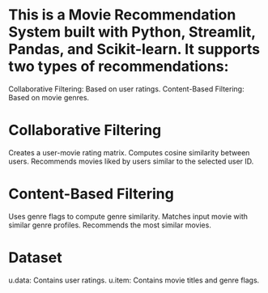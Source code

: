 # This is a Movie Recommendation System built with Python, Streamlit, Pandas, and Scikit-learn. It supports two types of recommendations:
Collaborative Filtering: Based on user ratings.
Content-Based Filtering: Based on movie genres.
# Collaborative Filtering
Creates a user-movie rating matrix.
Computes cosine similarity between users.
Recommends movies liked by users similar to the selected user ID.
# Content-Based Filtering
Uses genre flags to compute genre similarity.
Matches input movie with similar genre profiles.
Recommends the most similar movies.
# Dataset
u.data: Contains user ratings.
u.item: Contains movie titles and genre flags.
